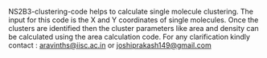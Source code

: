 NS2B3-clustering-code helps to calculate single molecule clustering. The input for this code is the X and Y coordinates of single molecules. 
Once the clusters are identified then the cluster parameters like area and density can be calculated using the area calculation code.
For any clarification kindly contact : aravinths@iisc.ac.in or joshiprakash149@gmail.com



